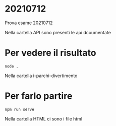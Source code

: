# 20210712
Prova esame 20210712

Nella cartella API sono presenti le api dcoumentate
# Per vedere il risultato 
`node .`

Nella cartella i-parchi-divertimento
# Per farlo partire
`npm run serve`

Nella cartella HTML ci sono i file html
